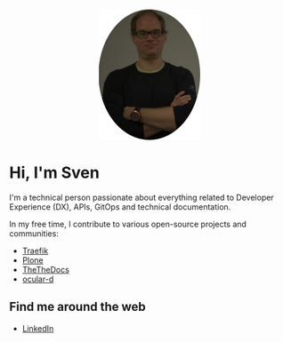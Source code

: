 
<!-- PROJECT LOGO -->
<br />
<p align="center">
  <a href="https://github.com/ocular-d/md-linkcheck-action">
    <img src="assets/sven-round.png" alt="My face">
  </a>
</p>

# Hi, I'm Sven

I'm a technical person passionate about everything related to Developer Experience (DX), APIs, GitOps and technical documentation.

In my free time, I contribute to various open-source projects and communities:

- [Traefik](https://github.com/traefik/traefik)
- [Plone](https://plone.org)
- [TheTheDocs](https://github.com/testthedocs)
- [ocular-d](https://github.com/ocular-d)

## Find me around the web

- [LinkedIn](https://www.linkedin.com/in/sven-strack-5b4b615)
